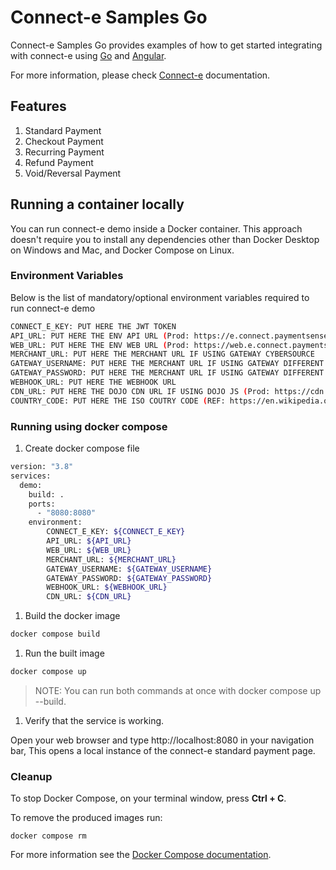 # Connect-e Samples Go

Connect-e Samples Go provides examples of how to get started integrating with connect-e using [Go](https://golang.org/) and [Angular](https://angular.io/).

For more information, please check [Connect-e](https://docs.connect.paymentsense.cloud/ConnectE/GettingStarted) documentation.

## Features

1. Standard Payment
1. Checkout Payment
1. Recurring Payment
1. Refund Payment
1. Void/Reversal Payment

## Running a container locally

You can run connect-e demo inside a Docker container. This approach doesn't require you to install any dependencies other than Docker Desktop on Windows and Mac, and Docker Compose on Linux.

### Environment Variables

Below is the list of mandatory/optional environment variables required to run connect-e demo

```bash
CONNECT_E_KEY: PUT HERE THE JWT TOKEN
API_URL: PUT HERE THE ENV API URL (Prod: https://e.connect.paymentsense.cloud/v1, Staging: https://e.test.connect.paymentsense.cloud/v1)
WEB_URL: PUT HERE THE ENV WEB URL (Prod: https://web.e.connect.paymentsense.cloud, Staging: https://web.e.test.connect.paymentsense.cloud)
MERCHANT_URL: PUT HERE THE MERCHANT URL IF USING GATEWAY CYBERSOURCE
GATEWAY_USERNAME: PUT HERE THE MERCHANT URL IF USING GATEWAY DIFFERENT FROM CYBERSOURCE
GATEWAY_PASSWORD: PUT HERE THE MERCHANT URL IF USING GATEWAY DIFFERENT FROM CYBERSOURCE
WEBHOOK_URL: PUT HERE THE WEBHOOK URL
CDN_URL: PUT HERE THE DOJO CDN URL IF USING DOJO JS (Prod: https://cdn.dojo.tech, Staging: https://cdn.dojo.tech/test)
COUNTRY_CODE: PUT HERE THE ISO COUTRY CODE (REF: https://en.wikipedia.org/wiki/ISO_3166-1_alpha-2)
```

### Running using docker compose

1. Create docker compose file

```bash
version: "3.8"
services:
  demo:
    build: .
    ports:
      - "8080:8080"
    environment:
        CONNECT_E_KEY: ${CONNECT_E_KEY}
        API_URL: ${API_URL}
        WEB_URL: ${WEB_URL}
        MERCHANT_URL: ${MERCHANT_URL}
        GATEWAY_USERNAME: ${GATEWAY_USERNAME}
        GATEWAY_PASSWORD: ${GATEWAY_PASSWORD}
        WEBHOOK_URL: ${WEBHOOK_URL}
        CDN_URL: ${CDN_URL}
```

1. Build the docker image

```bash
docker compose build
```

1. Run the built image

```bash
docker compose up
```

> NOTE: You can run both commands at once with docker compose up --build.

1. Verify that the service is working.

Open your web browser and type http://localhost:8080 in your navigation bar, This opens a local instance of the connect-e standard payment page.

### Cleanup

To stop Docker Compose, on your terminal window, press **Ctrl + C**. 

To remove the produced images run:

```console
docker compose rm
```
For more information see the [Docker Compose
documentation](https://docs.docker.com/compose/gettingstarted/).